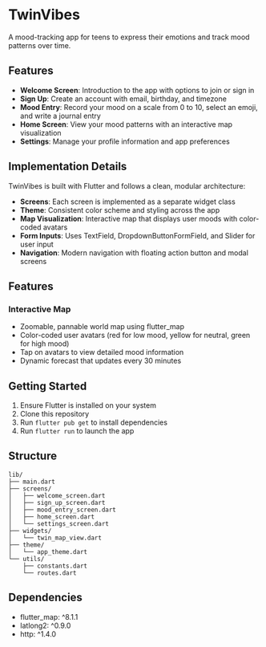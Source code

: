 # TwinVibes

A mood-tracking app for teens to express their emotions and track mood patterns over time.

## Features

- **Welcome Screen**: Introduction to the app with options to join or sign in
- **Sign Up**: Create an account with email, birthday, and timezone
- **Mood Entry**: Record your mood on a scale from 0 to 10, select an emoji, and write a journal entry
- **Home Screen**: View your mood patterns with an interactive map visualization
- **Settings**: Manage your profile information and app preferences

## Implementation Details

TwinVibes is built with Flutter and follows a clean, modular architecture:

- **Screens**: Each screen is implemented as a separate widget class
- **Theme**: Consistent color scheme and styling across the app
- **Map Visualization**: Interactive map that displays user moods with color-coded avatars
- **Form Inputs**: Uses TextField, DropdownButtonFormField, and Slider for user input
- **Navigation**: Modern navigation with floating action button and modal screens

## Features

### Interactive Map
- Zoomable, pannable world map using flutter_map
- Color-coded user avatars (red for low mood, yellow for neutral, green for high mood)
- Tap on avatars to view detailed mood information
- Dynamic forecast that updates every 30 minutes

## Getting Started

1. Ensure Flutter is installed on your system
2. Clone this repository
3. Run `flutter pub get` to install dependencies
4. Run `flutter run` to launch the app

## Structure

```
lib/
├── main.dart
├── screens/
│   ├── welcome_screen.dart
│   ├── sign_up_screen.dart
│   ├── mood_entry_screen.dart
│   ├── home_screen.dart
│   └── settings_screen.dart
├── widgets/
│   └── twin_map_view.dart
├── theme/
│   └── app_theme.dart
└── utils/
    ├── constants.dart
    └── routes.dart
```

## Dependencies

- flutter_map: ^8.1.1
- latlong2: ^0.9.0
- http: ^1.4.0
